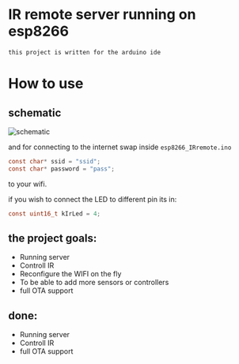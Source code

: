 # IR remote server running on esp8266
```this project is written for the arduino ide```

# How to use
## schematic
![schematic](https://github.com/ishay320/esp8266_IRremote/blob/main/data/schematics.jpg)

and for connecting to the internet swap inside `esp8266_IRremote.ino` 
``` C
const char* ssid = "ssid";
const char* password = "pass";
```
to your wifi.

if you wish to connect the LED to different pin its in:
``` C
const uint16_t kIrLed = 4; 
```

## the project goals:
* Running server
* Controll IR
* Reconfigure the WIFI on the fly
* To be able to add more sensors or controllers
* full OTA support

## done:
* Running server
* Controll IR
* full OTA support
